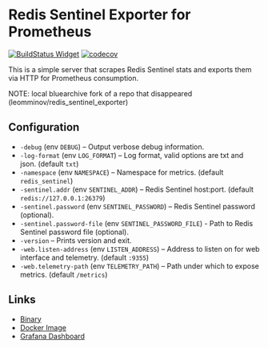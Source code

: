 # Redis Sentinel Exporter for Prometheus

[![BuildStatus Widget]][BuildStatus Result]
[![codecov](https://codecov.io/gh/leominov/redis_sentinel_exporter/branch/master/graph/badge.svg)](https://codecov.io/gh/leominov/redis_sentinel_exporter)

[BuildStatus Result]: https://travis-ci.com/leominov/redis_sentinel_exporter
[BuildStatus Widget]: https://travis-ci.com/leominov/redis_sentinel_exporter.svg?branch=master

This is a simple server that scrapes Redis Sentinel stats and exports them via HTTP for Prometheus consumption.

NOTE: local bluearchive fork of a repo that disappeared (leomminov/redis_sentinel_exporter)

## Configuration

* `-debug` (env `DEBUG`) – Output verbose debug information.
* `-log-format` (env `LOG_FORMAT`) – Log format, valid options are txt and json. (default `txt`)
* `-namespace` (env `NAMESPACE`) – Namespace for metrics. (default `redis_sentinel`)
* `-sentinel.addr` (env `SENTINEL_ADDR`) – Redis Sentinel host:port. (default `redis://127.0.0.1:26379`)
* `-sentinel.password` (env `SENTINEL_PASSWORD`) – Redis Sentinel password (optional).
* `-sentinel.password-file` (env `SENTINEL_PASSWORD_FILE`) - Path to Redis Sentinel password file (optional).
* `-version` – Prints version and exit.
* `-web.listen-address` (env `LISTEN_ADDRESS`) – Address to listen on for web interface and telemetry. (default `:9355`)
* `-web.telemetry-path` (env `TELEMETRY_PATH`) – Path under which to expose metrics. (default `/metrics`)

## Links

* [Binary](https://github.com/leominov/redis_sentinel_exporter/releases)
* [Docker Image](https://hub.docker.com/r/leominov/redis_sentinel_exporter)
* [Grafana Dashboard](https://grafana.com/dashboards/9570)
